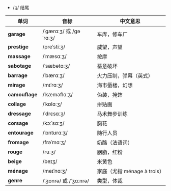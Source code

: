 - /ʒ/ 结尾

| 单词             | 音标                    | 中文意思                  |
| -------------- | --------------------- | --------------------- |
| **garage**     | /ˈɡærɑːʒ/ 或 /ɡəˈrɑːʒ/ | 车库，修车厂                |
| **prestige**   | /preˈstiːʒ/           | 威望，声望                 |
| **massage**    | /ˈmæsɑːʒ/             | 按摩                    |
| **sabotage**   | /ˈsæbətɑːʒ/           | 蓄意破坏                  |
| **barrage**    | /ˈbærɑːʒ/             | 火力压制，弹幕（英式）           |
| **mirage**     | /mɪˈrɑːʒ/             | 海市蜃楼，幻想               |
| **camouflage** | /ˈkæməflɑːʒ/          | 伪装，掩饰                 |
| **collage**    | /ˈkɒlɑːʒ/             | 拼贴画                   |
| **dressage**   | /ˈdrɛsɑːʒ/            | 马术舞步训练                |
| **corsage**    | /kɔːˈsɑːʒ/            | 胸花                    |
| **entourage**  | /ˈɒntʊrɑːʒ/           | 随行人员                  |
| **fromage**    | /frəˈmɑːʒ/            | 奶酪（法语词）               |
| **rouge**      | /ruːʒ/                | 胭脂，红粉                 |
| **beige**      | /beɪʒ/                | 米黄色                   |
| **ménage**     | /meɪˈnɑːʒ/            | 家庭（尤指 ménage à trois） |
| **genre**      | /ˈʒɒnrə/ 或 /ˈʒɑːnrə/  | 类型，体裁                 |


